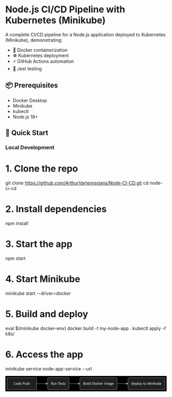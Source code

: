 # Node.js CI/CD Pipeline with Kubernetes (Minikube)

A complete CI/CD pipeline for a Node.js application deployed to Kubernetes (Minikube), demonstrating:

- 🐳 Docker containerization
- ☸️ Kubernetes deployment
- ⚡ GitHub Actions automation
- 🧪 Jest testing

## 📦 Prerequisites

- Docker Desktop
- Minikube
- kubectl
- Node.js 18+

## 🚀 Quick Start

### Local Development

# 1. Clone the repo
git clone https://github.com/ArthurVarteressians/Node-CI-CD.git
cd node-ci-cd

# 2. Install dependencies
npm install

# 3. Start the app
npm start

# 4. Start Minikube
minikube start --driver=docker

# 5. Build and deploy
eval $(minikube docker-env)
docker build -t my-node-app .
kubectl apply -f k8s/

# 6. Access the app
minikube service node-app-service --url

![alt text](image.png)